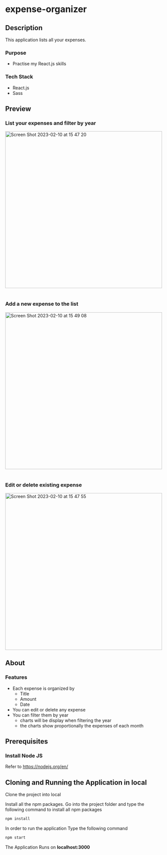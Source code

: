 # expense-organizer
## Description
This application lists all your expenses.
### Purpose
* Practise my React.js skills
### Tech Stack
* React.js
* Sass

## Preview
### List your expenses and filter by year 
<img width="500" alt="Screen Shot 2023-02-10 at 15 47 20" src="https://user-images.githubusercontent.com/107240729/218005354-84fb1ae0-4fdc-4293-871c-aae02a6405ca.png"> <br><br>
### Add a new expense to the list <br>
<img width="500" alt="Screen Shot 2023-02-10 at 15 49 08" src="https://user-images.githubusercontent.com/107240729/218005381-225e6bf2-01ae-42d6-b086-d06ce447cd47.png"><br><br>
### Edit or delete existing expense <br>
<img width="500" alt="Screen Shot 2023-02-10 at 15 47 55" src="https://user-images.githubusercontent.com/107240729/218005389-6c568797-bba2-41c0-b198-2eb9d029d826.png">

## About
### Features
* Each expense is organized by
  * Title
  * Amount
  * Date
* You can edit or delete any expense
* You can filter them by year
  * charts will be display when filtering the year
  * the charts show proportionally the expenses of each month

## Prerequisites
### Install Node JS
Refer to https://nodejs.org/en/ 

## Cloning and Running the Application in local

Clone the project into local

Install all the npm packages. Go into the project folder and type the following command to install all npm packages

```bash
npm install
```

In order to run the application Type the following command

```bash
npm start
```

The Application Runs on **localhost:3000** 
